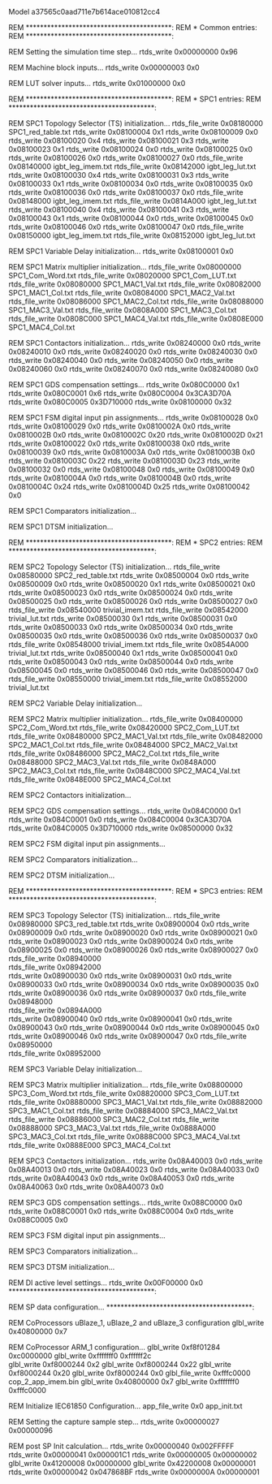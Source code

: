 Model a37565c0aad711e7b614ace010812cc4 

REM *****************************************: 
REM * Common entries:
REM *****************************************:

REM Setting the simulation time step... 
rtds_write 0x00000000 0x96

REM Machine block inputs... 
rtds_write 0x00000003 0x0

REM LUT solver inputs... 
rtds_write 0x01000000 0x0

REM *****************************************: 
REM * SPC1 entries:
REM *****************************************:
 
REM SPC1 Topology Selector (TS) initialization... 
rtds_file_write 0x08180000 SPC1_red_table.txt
rtds_write 0x08100004 0x1
rtds_write 0x08100009 0x0
rtds_write 0x08100020 0x4
rtds_write 0x08100021 0x3
rtds_write 0x08100023 0x1
rtds_write 0x08100024 0x0
rtds_write 0x08100025 0x0
rtds_write 0x08100026 0x0
rtds_write 0x08100027 0x0
rtds_file_write 0x08140000 igbt_leg_imem.txt 
rtds_file_write 0x08142000 igbt_leg_lut.txt 
rtds_write 0x08100030 0x4
rtds_write 0x08100031 0x3
rtds_write 0x08100033 0x1
rtds_write 0x08100034 0x0
rtds_write 0x08100035 0x0
rtds_write 0x08100036 0x0
rtds_write 0x08100037 0x0
rtds_file_write 0x08148000 igbt_leg_imem.txt 
rtds_file_write 0x0814A000 igbt_leg_lut.txt 
rtds_write 0x08100040 0x4
rtds_write 0x08100041 0x3
rtds_write 0x08100043 0x1
rtds_write 0x08100044 0x0
rtds_write 0x08100045 0x0
rtds_write 0x08100046 0x0
rtds_write 0x08100047 0x0
rtds_file_write 0x08150000 igbt_leg_imem.txt 
rtds_file_write 0x08152000 igbt_leg_lut.txt 

REM SPC1 Variable Delay initialization... 
rtds_write 0x08100001 0x0

REM SPC1 Matrix multiplier initialization... 
rtds_file_write 0x08000000 SPC1_Com_Word.txt
rtds_file_write 0x08020000 SPC1_Com_LUT.txt
rtds_file_write 0x08080000 SPC1_MAC1_Val.txt
rtds_file_write 0x08082000 SPC1_MAC1_Col.txt
rtds_file_write 0x08084000 SPC1_MAC2_Val.txt
rtds_file_write 0x08086000 SPC1_MAC2_Col.txt
rtds_file_write 0x08088000 SPC1_MAC3_Val.txt
rtds_file_write 0x0808A000 SPC1_MAC3_Col.txt
rtds_file_write 0x0808C000 SPC1_MAC4_Val.txt
rtds_file_write 0x0808E000 SPC1_MAC4_Col.txt

REM SPC1 Contactors initialization... 
rtds_write 0x08240000 0x0 
rtds_write 0x08240010 0x0 
rtds_write 0x08240020 0x0 
rtds_write 0x08240030 0x0 
rtds_write 0x08240040 0x0 
rtds_write 0x08240050 0x0 
rtds_write 0x08240060 0x0 
rtds_write 0x08240070 0x0 
rtds_write 0x08240080 0x0 

REM SPC1 GDS compensation settings... 
rtds_write 0x080C0000 0x1
rtds_write 0x080C0001 0x6
rtds_write 0x080C0004 0x3CA3D70A
rtds_write 0x080C0005 0x3D710000
rtds_write 0x08100000 0x32

REM SPC1 FSM digital input pin assignments... 
rtds_write 0x08100028 0x0 
rtds_write 0x08100029 0x0 
rtds_write 0x0810002A 0x0 
rtds_write 0x0810002B 0x0 
rtds_write 0x0810002C 0x20 
rtds_write 0x0810002D 0x21 
rtds_write 0x08100022 0x0 
rtds_write 0x08100038 0x0 
rtds_write 0x08100039 0x0 
rtds_write 0x0810003A 0x0 
rtds_write 0x0810003B 0x0 
rtds_write 0x0810003C 0x22 
rtds_write 0x0810003D 0x23 
rtds_write 0x08100032 0x0 
rtds_write 0x08100048 0x0 
rtds_write 0x08100049 0x0 
rtds_write 0x0810004A 0x0 
rtds_write 0x0810004B 0x0 
rtds_write 0x0810004C 0x24 
rtds_write 0x0810004D 0x25 
rtds_write 0x08100042 0x0 

REM SPC1 Comparators initialization... 

REM SPC1 DTSM initialization... 

REM *****************************************: 
REM * SPC2 entries:
REM *****************************************:
 
REM SPC2 Topology Selector (TS) initialization... 
rtds_file_write 0x08580000 SPC2_red_table.txt
rtds_write 0x08500004 0x0
rtds_write 0x08500009 0x0
rtds_write 0x08500020 0x1
rtds_write 0x08500021 0x0
rtds_write 0x08500023 0x0
rtds_write 0x08500024 0x0
rtds_write 0x08500025 0x0
rtds_write 0x08500026 0x0
rtds_write 0x08500027 0x0
rtds_file_write 0x08540000 trivial_imem.txt 
rtds_file_write 0x08542000 trivial_lut.txt 
rtds_write 0x08500030 0x1
rtds_write 0x08500031 0x0
rtds_write 0x08500033 0x0
rtds_write 0x08500034 0x0
rtds_write 0x08500035 0x0
rtds_write 0x08500036 0x0
rtds_write 0x08500037 0x0
rtds_file_write 0x08548000 trivial_imem.txt 
rtds_file_write 0x0854A000 trivial_lut.txt 
rtds_write 0x08500040 0x1
rtds_write 0x08500041 0x0
rtds_write 0x08500043 0x0
rtds_write 0x08500044 0x0
rtds_write 0x08500045 0x0
rtds_write 0x08500046 0x0
rtds_write 0x08500047 0x0
rtds_file_write 0x08550000 trivial_imem.txt 
rtds_file_write 0x08552000 trivial_lut.txt 

REM SPC2 Variable Delay initialization... 

REM SPC2 Matrix multiplier initialization... 
rtds_file_write 0x08400000 SPC2_Com_Word.txt
rtds_file_write 0x08420000 SPC2_Com_LUT.txt
rtds_file_write 0x08480000 SPC2_MAC1_Val.txt
rtds_file_write 0x08482000 SPC2_MAC1_Col.txt
rtds_file_write 0x08484000 SPC2_MAC2_Val.txt
rtds_file_write 0x08486000 SPC2_MAC2_Col.txt
rtds_file_write 0x08488000 SPC2_MAC3_Val.txt
rtds_file_write 0x0848A000 SPC2_MAC3_Col.txt
rtds_file_write 0x0848C000 SPC2_MAC4_Val.txt
rtds_file_write 0x0848E000 SPC2_MAC4_Col.txt

REM SPC2 Contactors initialization... 

REM SPC2 GDS compensation settings... 
rtds_write 0x084C0000 0x1
rtds_write 0x084C0001 0x0
rtds_write 0x084C0004 0x3CA3D70A
rtds_write 0x084C0005 0x3D710000
rtds_write 0x08500000 0x32

REM SPC2 FSM digital input pin assignments... 

REM SPC2 Comparators initialization... 

REM SPC2 DTSM initialization... 

REM *****************************************: 
REM * SPC3 entries:
REM *****************************************:
 
REM SPC3 Topology Selector (TS) initialization... 
rtds_file_write 0x08980000 SPC3_red_table.txt
rtds_write 0x08900004 0x0
rtds_write 0x08900009 0x0
rtds_write 0x08900020 0x0
rtds_write 0x08900021 0x0
rtds_write 0x08900023 0x0
rtds_write 0x08900024 0x0
rtds_write 0x08900025 0x0
rtds_write 0x08900026 0x0
rtds_write 0x08900027 0x0
rtds_file_write 0x08940000  
rtds_file_write 0x08942000  
rtds_write 0x08900030 0x0
rtds_write 0x08900031 0x0
rtds_write 0x08900033 0x0
rtds_write 0x08900034 0x0
rtds_write 0x08900035 0x0
rtds_write 0x08900036 0x0
rtds_write 0x08900037 0x0
rtds_file_write 0x08948000  
rtds_file_write 0x0894A000  
rtds_write 0x08900040 0x0
rtds_write 0x08900041 0x0
rtds_write 0x08900043 0x0
rtds_write 0x08900044 0x0
rtds_write 0x08900045 0x0
rtds_write 0x08900046 0x0
rtds_write 0x08900047 0x0
rtds_file_write 0x08950000  
rtds_file_write 0x08952000  

REM SPC3 Variable Delay initialization... 

REM SPC3 Matrix multiplier initialization... 
rtds_file_write 0x08800000 SPC3_Com_Word.txt
rtds_file_write 0x08820000 SPC3_Com_LUT.txt
rtds_file_write 0x08880000 SPC3_MAC1_Val.txt
rtds_file_write 0x08882000 SPC3_MAC1_Col.txt
rtds_file_write 0x08884000 SPC3_MAC2_Val.txt
rtds_file_write 0x08886000 SPC3_MAC2_Col.txt
rtds_file_write 0x08888000 SPC3_MAC3_Val.txt
rtds_file_write 0x0888A000 SPC3_MAC3_Col.txt
rtds_file_write 0x0888C000 SPC3_MAC4_Val.txt
rtds_file_write 0x0888E000 SPC3_MAC4_Col.txt

REM SPC3 Contactors initialization... 
rtds_write 0x08A40003 0x0 
rtds_write 0x08A40013 0x0 
rtds_write 0x08A40023 0x0 
rtds_write 0x08A40033 0x0 
rtds_write 0x08A40043 0x0 
rtds_write 0x08A40053 0x0 
rtds_write 0x08A40063 0x0 
rtds_write 0x08A40073 0x0 

REM SPC3 GDS compensation settings... 
rtds_write 0x088C0000 0x0
rtds_write 0x088C0001 0x0
rtds_write 0x088C0004 0x0
rtds_write 0x088C0005 0x0

REM SPC3 FSM digital input pin assignments... 

REM SPC3 Comparators initialization... 

REM SPC3 DTSM initialization... 

REM DI active level settings... 
rtds_write 0x00F00000 0x0 
*****************************************:


REM SP data configuration...
*****************************************:


REM CoProcessors uBlaze_1, uBlaze_2 and uBlaze_3 configuration
glbl_write 0x40800000 0x7


REM CoProcessor ARM_1 configuration...
glbl_write 0xf8f01284 0xc0000000
glbl_write 0xfffffff0 0xffffff2c  
glbl_write 0xf8000244 0x2
glbl_write 0xf8000244 0x22
glbl_write 0xf8000244 0x20
glbl_write 0xf8000244 0x0
glbl_file_write 0xfffc0000 cop_2_app_imem.bin
glbl_write 0x40800000 0x7
glbl_write 0xfffffff0 0xfffc0000


REM Initialize IEC61850 Configuration...
app_file_write 0x0 app_init.txt


REM Setting the capture sample step...
rtds_write 0x00000027 0x00000096


REM post SP Init calculation...
rtds_write 0x00000040 0x002FFFFF
rtds_write 0x00000041 0x000001C1
rtds_write 0x00000005 0x00000002
glbl_write 0x41200008 0x00000000
glbl_write 0x42200008 0x00000001
rtds_write 0x00000042 0x047868BF
rtds_write 0x0000000A 0x00000001